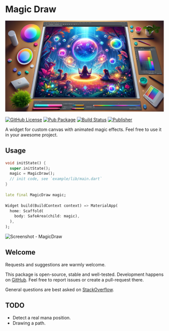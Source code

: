 # Magic Draw

![Cover - MagicDraw](https://raw.githubusercontent.com/signmotion/magic_draw/master/images/cover.webp)

[![GitHub License](https://img.shields.io/badge/license-MIT-blue.svg)](https://opensource.org/licenses/MIT)
[![Pub Package](https://img.shields.io/badge/doc-magic_draw-blue)](https://pub.dartlang.org/packages/magic_draw)
[![Build Status](https://github.com/signmotion/magic_draw/actions/workflows/flutter-ci.yml/badge.svg)](https://github.com/signmotion/magic_draw/actions/workflows/flutter-ci.yml)
[![Publisher](https://img.shields.io/pub/publisher/magic_draw)](https://pub.dev/publishers/syrokomskyi.com)

A widget for custom canvas with animated magic effects.
Feel free to use it in your awesome project.

## Usage

```dart
void initState() {
  super.initState();
  magic = MagicDraw();
  // init code, see `example/lib/main.dart`
}

late final MagicDraw magic;

Widget build(BuildContext context) => MaterialApp(
  home: Scaffold(
    body: SafeArea(child: magic),
  ),
);
```

![Screenshot - MagicDraw](https://raw.githubusercontent.com/signmotion/magic_draw/master/images/screenshots/1.gif)

## Welcome

Requests and suggestions are warmly welcome.

This package is open-source, stable and well-tested. Development happens on
[GitHub](https://github.com/signmotion/magic_draw). Feel free to report issues
or create a pull-request there.

General questions are best asked on
[StackOverflow](https://stackoverflow.com/questions/tagged/magic_draw).

## TODO

- Detect a real mana position.
- Drawing a path.
